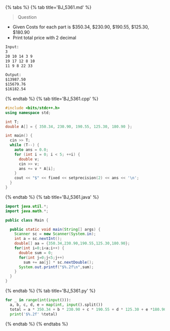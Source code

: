 {% tabs %}
{% tab title='BJ_5361.md' %}

> Question

* Given Costs for each part is $350.34, $230.90, $190.55, $125.30, $180.90
* Print total price with 2 decimal

```txt
Input:
3
20 10 14 3 9
19 17 12 8 10
11 9 8 22 33

Output:
$13987.50
$15679.76
$16182.54
```

{% endtab %}
{% tab title='BJ_5361.cpp' %}

```cpp
#include <bits/stdc++.h>
using namespace std;

int T;
double A[] = { 350.34, 230.90, 190.55, 125.30, 180.90 };

int main() {
  cin >> T;
  while (T--) {
    auto ans = 0.0;
    for (int i = 0; i < 5; ++i) {
      double v;
      cin >> v;
      ans += v * A[i];
    }
    cout << "$" << fixed << setprecision(2) << ans << '\n';
  }
}
```

{% endtab %}
{% tab title='BJ_5361.java' %}

```java
import java.util.*;
import java.math.*;

public class Main {

  public static void main(String[] args) {
    Scanner sc = new Scanner(System.in);
    int a = sc.nextInt();
    double[] aa = {350.34,230.90,190.55,125.30,180.90};
    for(int i=0;i<a;i++) {
      double sum = 0;
      for(int j=0;j<5;j++)
        sum += aa[j] * sc.nextDouble();
      System.out.printf("$%.2f\n",sum);
    }
  }
}
```

{% endtab %}
{% tab title='BJ_5361.py' %}

```py
for _ in range(int(input())):
  a, b, c, d, e = map(int, input().split())
  total = a * 350.34 + b * 230.90 + c * 190.55 + d * 125.30 + e *180.90
  print('$%.2f' %total)
```

{% endtab %}
{% endtabs %}
